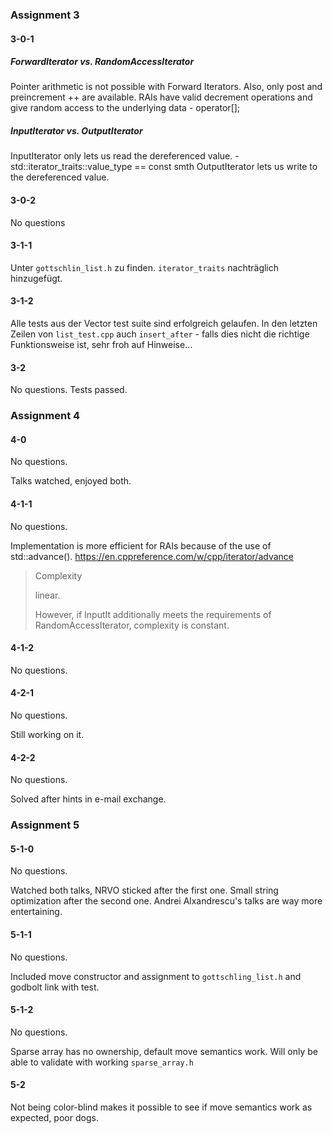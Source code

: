 ### Assignment 3
#### 3-0-1
##### ForwardIterator vs. RandomAccessIterator
Pointer arithmetic is not possible with Forward Iterators. Also, only post and preincrement ++ are available.
RAIs have valid decrement operations and give random access to the underlying data - operator[];
##### InputIterator vs. OutputIterator
InputIterator only lets us read the dereferenced value. - std::iterator_traits<InputIterator>::value_type == const smth
OutputIterator lets us write to the dereferenced value.

#### 3-0-2
No questions

#### 3-1-1
Unter `gottschlin_list.h` zu finden.
`iterator_traits` nachträglich hinzugefügt.
#### 3-1-2
Alle tests aus der Vector test suite sind erfolgreich gelaufen.
In den letzten Zeilen von `list_test.cpp` auch `insert_after` - falls dies nicht die richtige Funktionsweise ist, sehr froh auf Hinweise...

#### 3-2
No questions.
Tests passed.

### Assignment 4
#### 4-0
No questions.

Talks watched, enjoyed both.
#### 4-1-1
No questions.

Implementation is more efficient for RAIs because of the use of std::advance().
https://en.cppreference.com/w/cpp/iterator/advance 
>  Complexity
>
>linear.
>
>However, if InputIt additionally meets the requirements of RandomAccessIterator, complexity is constant. 

#### 4-1-2
No questions.

#### 4-2-1
No questions.

Still working on it.

#### 4-2-2
No questions.

Solved after hints in e-mail exchange. 

### Assignment 5
#### 5-1-0
No questions.

Watched both talks, NRVO sticked after the first one. Small string optimization after the second one. Andrei Alxandrescu's talks are way more entertaining.

#### 5-1-1
No questions.

Included move constructor and assignment to `gottschling_list.h` and godbolt link with test.

#### 5-1-2
No questions.

Sparse array has no ownership, default move semantics work. Will only be able to validate with working `sparse_array.h`

#### 5-2
Not being color-blind makes it possible to see if move semantics work as expected, poor dogs.